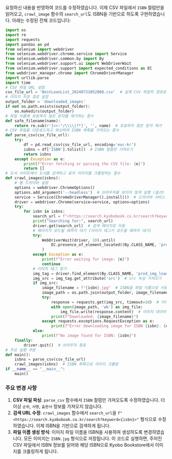 요청하신 내용을 반영하여 코드를 수정하였습니다. 이제 CSV 파일에서 `ISBN` 컬럼만을 읽어오고, `crawl_image` 함수의 `search_url`도 ISBN을 기반으로 하도록 구현하였습니다. 아래는 수정된 전체 코드입니다:
```Python
import os
import re
import requests
import pandas as pd
from selenium import webdriver
from selenium.webdriver.chrome.service import Service
from selenium.webdriver.common.by import By
from selenium.webdriver.support.ui import WebDriverWait
from selenium.webdriver.support import expected_conditions as EC
from webdriver_manager.chrome import ChromeDriverManager
import urllib.parse
import time
# CSV 파일 URL 설정
csv_file_url = 'BestLoanList_20240731052008.csv'  # 실제 CSV 파일의 경로로 교체
# 이미지 저장 경로 설정
output_folder = 'downloaded_images'
if not os.path.exists(output_folder):
    os.makedirs(output_folder)
# 파일 이름에 유효하지 않은 문자를 제거하는 함수
def safe_filename(name):
    return re.sub(r'[<>:"/\\\\|?*]', '', name)  # 유효하지 않은 문자 제거
# CSV 파일을 다운로드하고 파싱하여 ISBN 목록을 가져오는 함수
def parse_csv(csv_file_url):
    try:
        df = pd.read_csv(csv_file_url, encoding='euc-kr')
        isbns = df['ISBN'].tolist()  # ISBN 컬럼만 가져오기
        return isbns
    except Exception as e:
        print(f"Error fetching or parsing the CSV file: {e}")
        return []
# 도서 사이트에서 도서를 검색하고 표지 이미지를 크롤링하는 함수
def crawl_images(isbns):
    # 웹 드라이버 설정
    options = webdriver.ChromeOptions()
    options.add_argument('--headless')  # 브라우저를 보이지 않게 실행 (옵션)
    service = Service(ChromeDriverManager().install())  # 드라이버 서비스 설정
    driver = webdriver.Chrome(service=service, options=options)
    try:
        for isbn in isbns:
            search_url = f"<https://search.kyobobook.co.kr/search?keyword={isbn}>"  # ISBN으로 검색 URL 생성
            print("Searching for:", search_url)
            driver.get(search_url)  # 검색 페이지로 이동
            # 페이지가 로드될 때까지 대기 (이미지 태그가 로드될 때까지 대기)
            try:
                WebDriverWait(driver, 10).until(
                    EC.presence_of_element_located((By.CLASS_NAME, 'prod_img_load'))
                )
            except Exception as e:
                print(f"Error waiting for image: {e}")
                continue
            # 이미지 태그 찾기
            img_tag = driver.find_element(By.CLASS_NAME, 'prod_img_load')  # img 태그 검색
            img_src = img_tag.get_attribute('src')  # src 속성 가져오기
            if img_src:
                image_filename = f"{isbn}.jpg"  # ISBN을 파일 이름으로 사용
                image_path = os.path.join(output_folder, image_filename)
                try:
                    response = requests.get(img_src, timeout=10)  # 이미지 URL로 요청
                    with open(image_path, 'wb') as img_file:
                        img_file.write(response.content)  # 이미지 데이터 저장
                    print(f"Downloaded: {image_filename}")
                except requests.exceptions.RequestException as e:
                    print(f"Error downloading image for ISBN {isbn}: {e}")
            else:
                print(f"No image found for ISBN: {isbn}")
    finally:
        driver.quit()  # 브라우저 종료
# 주요 실행 부분
def main():
    isbns = parse_csv(csv_file_url)
    crawl_images(isbns)  # ISBN 목록으로 이미지 크롤링
if __name__ == "__main__":
    main()
```
### 주요 변경 사항
1. **CSV 파일 파싱**: `parse_csv` 함수에서 `ISBN` 컬럼만 가져오도록 수정하였습니다. 더 이상 `순위`, `서명`, `출판사` 정보를 가져오지 않습니다.
2. **검색 URL 수정**: `crawl_images` 함수에서 `search_url`을 `f"<https://search.kyobobook.co.kr/search?keyword={isbn}>"` 형식으로 수정하였습니다. 이제 ISBN을 기반으로 검색하게 됩니다.
3. **파일 이름 생성 방식**: 이미지 파일 이름을 ISBN을 사용하여 생성하도록 변경하였습니다. 모든 이미지는 `ISBN.jpg` 형식으로 저장됩니다.
이 코드로 실행하면, 주어진 CSV 파일에서 ISBN 정보를 읽어와 해당 ISBN으로 Kyobo Bookstore에서 이미지를 크롤링하게 됩니다.